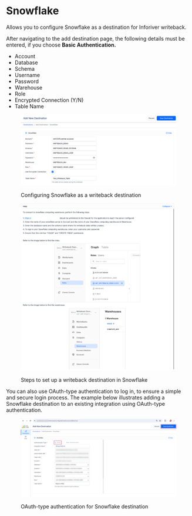 # Snowflake

Allows you to configure Snowflake as a destination for Inforiver writeback.&#x20;

After navigating to the add destination page, the following details must be entered, if you choose **Basic Authentication.**

* Account
* Database
* Schema
* Username
* Password
* Warehouse
* Role
* Encrypted Connection (Y/N)
* Table Name

<figure><img src="../../../.gitbook/assets/image (28) (1).png" alt=""><figcaption><p>Configuring Snowflake as a writeback destination</p></figcaption></figure>

<figure><img src="../../../.gitbook/assets/image (56) (1).png" alt=""><figcaption><p>Steps to set up a writeback destination in Snowflake</p></figcaption></figure>

You can also use OAuth-type authentication to log in, to ensure a simple and secure login process. The example below illustrates adding a Snowflake destination to an existing integration using OAuth-type authentication.

<figure><img src="../../../.gitbook/assets/1.3. Snowflake OAuth-updated.png" alt=""><figcaption><p>OAuth-type authentication for Snowflake destination</p></figcaption></figure>

